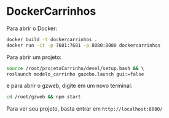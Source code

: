# DockerCarrinhos

Para abrir o Docker:

```bash
docker build -t dockercarrinhos .
docker run -it -p 7681:7681 -p 8080:8080 dockercarrinhos
```

Para abrir um projeto:

```bash
source /root/projetoCarrinho/devel/setup.bash && \    
roslaunch modelo_carrinho gazebo.launch gui:=false
```

e para abrir o gzweb, digite em um novo terminal:

```bash
cd /root/gzweb && npm start
```

Para ver seu projeto, basta entrar em ```http://localhost:8080/```

